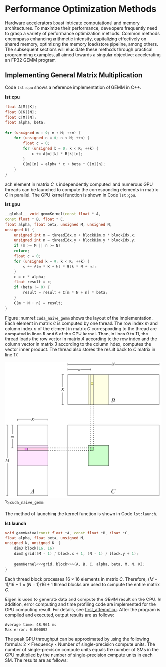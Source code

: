 # Performance Optimization Methods

Hardware accelerators boast intricate computational and memory
architectures. To maximize their performance, developers frequently need
to grasp a variety of performance optimization methods. Common methods
encompass enhancing arithmetic intensity, capitalizing effectively on
shared memory, optimizing the memory load/store pipeline, among others.
The subsequent sections will elucidate these methods through practical
programming examples, all aimed towards a singular objective:
accelerating an FP32 GEMM program.

## Implementing General Matrix Multiplication

Code `lst:cpu` shows a reference implementation of GEMM in C++.

**lst:cpu**
```cpp
float A[M][K];
float B[K][N];
float C[M][N];
float alpha, beta;

for (unsigned m = 0; m < M; ++m) {
    for (unsigned n = 0; n < N; ++n) {
        float c = 0;
        for (unsigned k = 0; k < K; ++k) {
            c += A[m][k] * B[k][n];
        }
        C[m][n] = alpha * c + beta * C[m][n];
    }
}
```

ach element in matrix $C$ is independently computed, and numerous GPU
threads can be launched to compute the corresponding elements in matrix
$C$ in parallel. The GPU kernel function is shown in
Code `lst:gpu`.

**lst:gpu**
```cpp
__global__ void gemmKernel(const float * A,
const float * B, float * C,
float alpha, float beta, unsigned M, unsigned N,
unsigned K) {
    unsigned int m = threadIdx.x + blockDim.x * blockIdx.x;
    unsigned int n = threadIdx.y + blockDim.y * blockIdx.y;
    if (m >= M || n >= N)
    return;
    float c = 0;
    for (unsigned k = 0; k < K; ++k) {
        c += A[m * K + k] * B[k * N + n];
    }
    c = c * alpha;
    float result = c;
    if (beta != 0) {
        result = result + C[m * N + n] * beta;
    }
    C[m * N + n] = result;
}
```

Figure :numref:`cuda_naive_gemm` shows the layout of the implementation.
Each element in matrix $C$ is computed by one thread. The row index $m$
and column index $n$ of the element in matrix $C$ corresponding to the
thread are computed in lines 5 and 6 of the GPU kernel. Then, in lines 9
to 11, the thread loads the row vector in matrix $A$ according to the
row index and the column vector in matrix $B$ according to the column
index, computes the vector inner product. The thread also stores the
result back to $C$ matrix in line 17.

![Simple implementation ofGEMM](../img/ch06/practise/naive.png)
:label:`cuda_naive_gemm`

The method of launching the kernel function is shown in
Code `lst:launch`.

**lst:launch**
```cpp
void gemmNaive(const float *A, const float *B, float *C,
float alpha, float beta, unsigned M,
unsigned N, unsigned K) {
    dim3 block(16, 16);
    dim3 grid((M - 1) / block.x + 1, (N - 1) / block.y + 1);
    
    gemmKernel<<<grid, block>>>(A, B, C, alpha, beta, M, N, K);
}
```

Each thread block processes $16\times16$ elements in matrix $C$.
Therefore, $(M - 1) / 16 + 1 \times (N - 1) / 16 + 1$ thread blocks are
used to compute the entire matrix $C$.

Eigen is used to generate data and compute the GEMM result on the CPU.
In addition, error computing and time profiling code are implemented for
the GPU computing result. For details, see
[first_attempt.cu](https://github.com/openmlsys/openmlsys-cuda/blob/main/first_attempt.cu).
After the program is compiled and executed, output results are as
follows:

    Average time: 48.961 ms
    Max error: 0.000092

The peak GPU throughput can be approximated by using the following
formula: 2 $\times$ Frequency $\times$ Number of single-precision
compute units. The number of single-precision compute units equals the
number of SMs in the GPU multiplied by the number of single-precision
compute units in each SM. The results are as follows:
